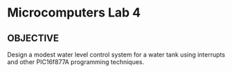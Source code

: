 # Microcomputers Lab 4

## **OBJECTIVE**
Design a modest water level control system for a water tank using interrupts and other PIC16f877A programming techniques.
